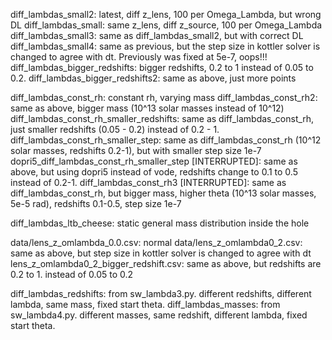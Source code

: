 diff_lambdas_small2: latest, diff z_lens, 100 per Omega_Lambda, but wrong DL
diff_lambdas_small: same z_lens, diff z_source, 100 per Omega_Lambda
diff_lambdas_small3: same as diff_lambdas_small2, but with correct DL
diff_lambdas_small4: same as previous, but the step size in kottler solver is changed to agree with dt. Previously was fixed at 5e-7, oops!!!
diff_lambdas_bigger_redshifts: bigger redshifts, 0.2 to 1 instead of 0.05 to 0.2.
diff_lambdas_bigger_redshifts2: same as above, just more points

diff_lambdas_const_rh: constant rh, varying mass
diff_lambdas_const_rh2: same as above, bigger mass (10^13 solar masses instead of 10^12)
diff_lambdas_const_rh_smaller_redshifts: same as diff_lambdas_const_rh, just smaller redshifts (0.05 - 0.2) instead of 0.2 - 1.
diff_lambdas_const_rh_smaller_step: same as diff_lambdas_const_rh (10^12 solar masses, redshifts 0.2-1), but with smaller step size 1e-7
dopri5_diff_lambdas_const_rh_smaller_step [INTERRUPTED]: same as above, but using dopri5 instead of vode, redshifts change to 0.1 to 0.5 instead of 0.2-1. 
diff_lambdas_const_rh3 [INTERRUPTED]: same as diff_lambdas_const_rh, but bigger mass, higher theta (10^13 solar masses, 5e-5 rad), redshifts 0.1-0.5, step size 1e-7

diff_lambdas_ltb_cheese: static general mass distribution inside the hole

data/lens_z_omlambda_0.0.csv: normal
data/lens_z_omlambda0_2.csv: same as above, but step size in kottler solver is changed to agree with dt
lens_z_omlambda0_2_bigger_redshift.csv: same as above, but redshifts are 0.2 to 1. instead of 0.05 to 0.2
<!-- previously was fixed at 5e-7 -->


diff_lambdas_redshifts: from sw_lambda3.py. different redshifts, different lambda, same mass, fixed start theta. 
diff_lambdas_masses: from sw_lambda4.py. different masses, same redshift, different lambda, fixed start theta.